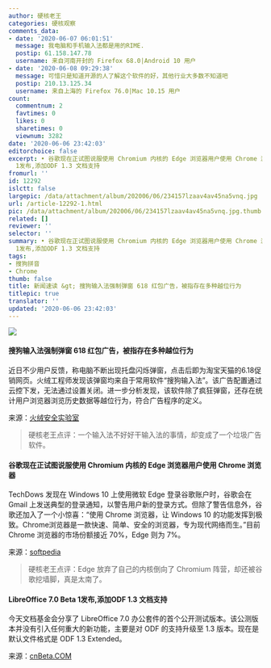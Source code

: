 ```yaml
---
author: 硬核老王
categories: 硬核观察
comments_data:
- date: '2020-06-07 06:01:51'
  message: 我电脑和手机输入法都是用的RIME.
  postip: 61.158.147.78
  username: 来自河南开封的 Firefox 68.0|Android 10 用户
- date: '2020-06-08 09:29:38'
  message: 可惜只是知道开源的人了解这个软件的好，其他行业大多数不知道吧
  postip: 210.13.125.34
  username: 来自上海的 Firefox 76.0|Mac 10.15 用户
count:
  commentnum: 2
  favtimes: 0
  likes: 0
  sharetimes: 0
  viewnum: 3282
date: '2020-06-06 23:42:03'
editorchoice: false
excerpt: • 谷歌现在正试图说服使用 Chromium 内核的 Edge 浏览器用户使用 Chrome 浏览器 • LibreOffice 7.0 Beta
  1发布,添加ODF 1.3 文档支持
fromurl: ''
id: 12292
islctt: false
largepic: /data/attachment/album/202006/06/234157lzaav4av45na5vnq.jpg
url: /article-12292-1.html
pic: /data/attachment/album/202006/06/234157lzaav4av45na5vnq.jpg.thumb.jpg
related: []
reviewer: ''
selector: ''
summary: • 谷歌现在正试图说服使用 Chromium 内核的 Edge 浏览器用户使用 Chrome 浏览器 • LibreOffice 7.0 Beta
  1发布,添加ODF 1.3 文档支持
tags:
- 搜狗拼音
- Chrome
thumb: false
title: 新闻速读 &gt; 搜狗输入法强制弹窗 618 红包广告，被指存在多种越位行为
titlepic: true
translator: ''
updated: '2020-06-06 23:42:03'
---
```


![](/data/attachment/album/202006/06/234157lzaav4av45na5vnq.jpg)


#### 搜狗输入法强制弹窗 618 红包广告，被指存在多种越位行为


近日不少用户反馈，称电脑不断出现托盘闪烁弹窗，点击后即为淘宝天猫的6.18促销网页。火绒工程师发现该弹窗均来自于常用软件“搜狗输入法”。该广告配置通过云控下发，无法通过设置关闭。进一步分析发现，该软件除了疯狂弹窗，还存在统计用户浏览器浏览历史数据等越位行为，符合广告程序的定义。


来源：[火绒安全实验室](https://mp.weixin.qq.com/s/SqSjIuFECa6vLny2b4vVCA)



> 
> 硬核老王点评：一个输入法不好好干输入法的事情，却变成了一个垃圾广告软件。
> 
> 
> 


#### 谷歌现在正试图说服使用 Chromium 内核的 Edge 浏览器用户使用 Chrome 浏览器


TechDows 发现在 Windows 10 上使用微软 Edge 登录谷歌账户时，谷歌会在 Gmail 上发送典型的登录通知，以警告用户新的登录方式。但除了警告信息外，谷歌还加入了一个小惊喜：“使用 Chrome 浏览器，让 Windows 10 的功能发挥到极致。Chrome浏览器是一款快速、简单、安全的浏览器，专为现代网络而生。”目前 Chrome 浏览器的市场份额接近 70%，Edge 则为 7%。


来源：[softpedia](https://news.softpedia.com/news/it-works-both-ways-google-telling-microsoft-edge-users-to-switch-to-chrome-530183.shtml)



> 
> 硬核老王点评：Edge 放弃了自己的内核倒向了 Chromium 阵营，却还被谷歌挖墙脚，真是太南了。
> 
> 
> 


#### LibreOffice 7.0 Beta 1发布,添加ODF 1.3 文档支持


今天文档基金会分享了 LibreOffice 7.0 办公套件的首个公开测试版本。该公测版本并没有引入任何重大的新功能，主要是对 ODF 的支持升级至 1.3 版本。现在是默认文件格式是 ODF 1.3 Extended。


来源：[cnBeta.COM](https://www.cnbeta.com/articles/tech/987649.htm)